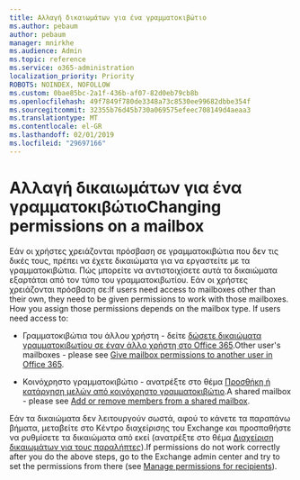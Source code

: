 ```yaml
---
title: Αλλαγή δικαιωμάτων για ένα γραμματοκιβώτιο
ms.author: pebaum
author: pebaum
manager: mnirkhe
ms.audience: Admin
ms.topic: reference
ms.service: o365-administration
localization_priority: Priority
ROBOTS: NOINDEX, NOFOLLOW
ms.custom: 0bae85bc-2a1f-436b-af07-82d0eb79cb8b
ms.openlocfilehash: 49f7849f780de3348a73c8530ee99682dbbe354f
ms.sourcegitcommit: 32355b76d45b730a069575efeec708149d4aeaa3
ms.translationtype: MT
ms.contentlocale: el-GR
ms.lasthandoff: 02/01/2019
ms.locfileid: "29697166"
---
```

# <a name="changing-permissions-on-a-mailbox"></a><span data-ttu-id="e50d3-102">Αλλαγή δικαιωμάτων για ένα γραμματοκιβώτιο</span><span class="sxs-lookup"><span data-stu-id="e50d3-102">Changing permissions on a mailbox</span></span>

<span data-ttu-id="e50d3-p101">Εάν οι χρήστες χρειάζονται πρόσβαση σε γραμματοκιβώτια που δεν τις δικές τους, πρέπει να έχετε δικαιώματα για να εργαστείτε με τα γραμματοκιβώτια. Πώς μπορείτε να αντιστοιχίσετε αυτά τα δικαιώματα εξαρτάται από τον τύπο του γραμματοκιβωτίου. Εάν οι χρήστες χρειάζονται πρόσβαση σε:</span><span class="sxs-lookup"><span data-stu-id="e50d3-p101">If users need access to mailboxes other than their own, they need to be given permissions to work with those mailboxes. How you assign those permissions depends on the mailbox type. If users need access to:</span></span>
  
- <span data-ttu-id="e50d3-106">Γραμματοκιβώτια του άλλου χρήστη - δείτε [δώσετε δικαιώματα γραμματοκιβωτίου σε έναν άλλο χρήστη στο Office 365](https://support.office.com/article/give-mailbox-permissions-to-another-user-in-office-365-admin-help-1dbcf12f-a9de-4d1d-b0b3-a227f8a736d8).</span><span class="sxs-lookup"><span data-stu-id="e50d3-106">Other user's mailboxes - please see [Give mailbox permissions to another user in Office 365](https://support.office.com/article/give-mailbox-permissions-to-another-user-in-office-365-admin-help-1dbcf12f-a9de-4d1d-b0b3-a227f8a736d8).</span></span>
    
- <span data-ttu-id="e50d3-107">Κοινόχρηστο γραμματοκιβώτιο - ανατρέξτε στο θέμα [Προσθήκη ή κατάργηση μελών από κοινόχρηστο γραμματοκιβώτιο](https://support.office.com/article/add-or-remove-members-from-a-shared-mailbox-a1cd0ae0-216c-4dc1-8171-bfacfbd4c1a7).</span><span class="sxs-lookup"><span data-stu-id="e50d3-107">A shared mailbox - please see [Add or remove members from a shared mailbox](https://support.office.com/article/add-or-remove-members-from-a-shared-mailbox-a1cd0ae0-216c-4dc1-8171-bfacfbd4c1a7).</span></span>
    
<span data-ttu-id="e50d3-108">Εάν τα δικαιώματα δεν λειτουργούν σωστά, αφού το κάνετε τα παραπάνω βήματα, μεταβείτε στο Κέντρο διαχείρισης του Exchange και προσπαθήστε να ρυθμίσετε τα δικαιώματα από εκεί (ανατρέξτε στο θέμα [Διαχείριση δικαιωμάτων για τους παραλήπτες](https://technet.microsoft.com/library/jj919240%28v=exchg.150%29.aspx)).</span><span class="sxs-lookup"><span data-stu-id="e50d3-108">If permissions do not work correctly after you do the above steps, go to the Exchange admin center and try to set the permissions from there (see [Manage permissions for recipients](https://technet.microsoft.com/library/jj919240%28v=exchg.150%29.aspx)).</span></span>
  
